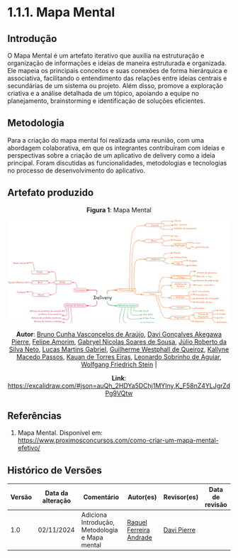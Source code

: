 # 1.1.1. Mapa Mental

## Introdução

O Mapa Mental é um artefato iterativo que auxilia na estruturação e organização de informações e ideias de maneira estruturada e organizada. Ele mapeia os principais conceitos e suas conexões de forma hierárquica e associativa, facilitando o entendimento das relações entre ideias centrais e secundárias de um sistema ou projeto. Além disso, promove a exploração criativa e a análise detalhada de um tópico, apoiando a equipe no planejamento, brainstorming e identificação de soluções eficientes.

## Metodologia

Para a criação do mapa mental foi realizada uma reunião, com uma abordagem colaborativa, em que os integrantes contribuíram com ideias e perspectivas sobre a criação de um aplicativo de delivery como a ideia principal. Foram discutidas as funcionalidades, metodologias e tecnologias no processo de desenvolvimento do aplicativo.

## Artefato produzido

<center>

**Figura 1**: Mapa Mental

![Mapa Mental](assets/mapaMental.png)

**Autor**: [Bruno Cunha Vasconcelos de Araújo](https://github.com/brunocva), [Davi Gonçalves Akegawa Pierre](https://github.com/DaviPierre), [Felipe Amorim](https://github.com/lipeaaraujo), [Gabryel Nicolas Soares de Sousa](https://github.com/gabryelns), [Júlio Roberto da Silva Neto](https://github.com/JulioR2022), [Lucas Martins Gabriel](https://github.com/martinsglucas), [Guilherme Westphall de Queiroz](https://github.com/west7), [Kallyne Macedo Passos](https://github.com/kalipassos), [Kauan de Torres Eiras](https://github.com/kauaneiras), [Leonardo Sobrinho de Aguiar](https://github.com/Leonardo0o0), [Wolfgang Friedrich Stein](https://github.com/Wolffstein) |

**Link**: https://excalidraw.com/#json=auQh_2HDYa5DChj1MYIny,K_F58nZ4YLJgrZdPg9VQtw
</center>

## Referências

1. Mapa Mental. Disponível em: https://www.proximosconcursos.com/como-criar-um-mapa-mental-efetivo/


## Histórico de Versões

| Versão | Data da alteração | Comentário | Autor(es) | Revisor(es) | Data de revisão |
|--------|-----------|-----------|-----------|-------------|-------------|
| 1.0 | 02/11/2024 | Adiciona Introdução, Metodologia e Mapa mental  | [Raquel Ferreira Andrade](https://github.com/raquel-andrade) | [Davi Pierre](https://github.com/DaviPierre) |  |

